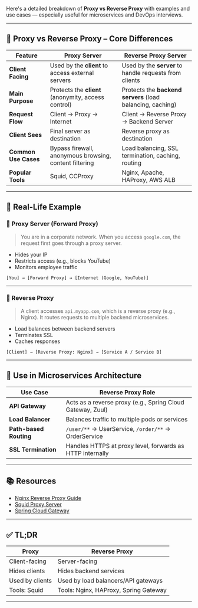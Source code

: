 Here's a detailed breakdown of **Proxy vs Reverse Proxy** with examples and use cases — especially useful for microservices and DevOps interviews.

---

## 🔄 Proxy vs Reverse Proxy – Core Differences

| Feature              | Proxy Server                                           | Reverse Proxy Server                                       |
| -------------------- | ------------------------------------------------------ | ---------------------------------------------------------- |
| **Client Facing**    | Used by the **client** to access external servers      | Used by the **server** to handle requests from clients     |
| **Main Purpose**     | Protects the **client** (anonymity, access control)    | Protects the **backend servers** (load balancing, caching) |
| **Request Flow**     | Client → Proxy → Internet                              | Client → Reverse Proxy → Backend Server                    |
| **Client Sees**      | Final server as destination                            | Reverse proxy as destination                               |
| **Common Use Cases** | Bypass firewall, anonymous browsing, content filtering | Load balancing, SSL termination, caching, routing          |
| **Popular Tools**    | Squid, CCProxy                                         | Nginx, Apache, HAProxy, AWS ALB                            |

---

## 📌 Real-Life Example

### 🔸 Proxy Server (Forward Proxy)

> You are in a corporate network. When you access `google.com`, the request first goes through a proxy server.

* Hides your IP
* Restricts access (e.g., blocks YouTube)
* Monitors employee traffic

```
[You] → [Forward Proxy] → [Internet (Google, YouTube)]
```

---

### 🔹 Reverse Proxy

> A client accesses `api.myapp.com`, which is a reverse proxy (e.g., Nginx). It routes requests to multiple backend microservices.

* Load balances between backend servers
* Terminates SSL
* Caches responses

```
[Client] → [Reverse Proxy: Nginx] → [Service A / Service B]
```

---

## 🧠 Use in Microservices Architecture

| Use Case               | Reverse Proxy Role                                         |
| ---------------------- | ---------------------------------------------------------- |
| **API Gateway**        | Acts as a reverse proxy (e.g., Spring Cloud Gateway, Zuul) |
| **Load Balancer**      | Balances traffic to multiple pods or services              |
| **Path-based Routing** | `/user/**` → UserService, `/order/**` → OrderService       |
| **SSL Termination**    | Handles HTTPS at proxy level, forwards as HTTP internally  |

---

## 📚 Resources

* [Nginx Reverse Proxy Guide](https://docs.nginx.com/nginx/admin-guide/web-server/reverse-proxy/)
* [Squid Proxy Server](http://www.squid-cache.org/)
* [Spring Cloud Gateway](https://spring.io/projects/spring-cloud-gateway)

---

## ✅ TL;DR

| Proxy           | Reverse Proxy                         |
| --------------- | ------------------------------------- |
| Client-facing   | Server-facing                         |
| Hides clients   | Hides backend services                |
| Used by clients | Used by load balancers/API gateways   |
| Tools: Squid    | Tools: Nginx, HAProxy, Spring Gateway |

---
